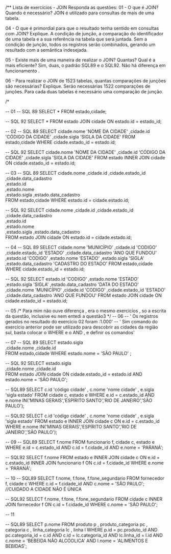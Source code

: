 
/**
Lista de exercícios - JOIN 
Responda as questões:
01 - O que é JOIN? Quando é necessário?
 JOIN  é  utilizado para consultas de mais de uma tabela.

04 - O que é primordial para que o resultado tenha sentido em consultas com JOIN? Explique.
A condição de junção, a comparação do identificador de uma tabela e a sua referência na tabela que será juntada.
Sem a condição de junção, todos os registros serão combinados, gerando um resultado com a semântica indesejada.


05 - Existe mais de uma maneira de realizar o JOIN? Quantas? Qual é a mais eficiente? 
Sim, duas, o padrão SQL89 e o SQL92. Não há diferença em funcionamento .


06 - Para realizar o JOIN de 1523 tabelas, quantas comparações de junções são necessárias? Explique.
Serão necessárias 1522 comparações de junções. Para cada duas tabelas é necessário uma comparação de junção.

/*

-- 01 
-- SQL 89
SELECT *
FROM estado,cidade;

-- SQL 92
SELECT * 
FROM estado 
JOIN cidade ON estado.id = estado_id;

-- 02 
-- SQL 89
SELECT cidade.nome 'NOME DA CIDADE'
    ,cidade.id 'CÓDIGO DA CIDADE'
    ,cidade.sigla 'SIGLA DA CIDADE'
FROM estado,cidade
WHERE cidade.estado_id = estado.id;

-- SQL 92
SELECT cidade.nome 'NOME DA CIDADE'
    ,cidade.id 'CÓDIGO DA CIDADE'
    ,cidade.sigla 'SIGLA DA CIDADE'
FROM estado 
INNER JOIN cidade ON  cidade.estado_id = estado.id;


-- 03
-- SQL 89
SELECT 
    cidade.nome 
    ,cidade.id 
    ,cidade.estado_id  
    ,cidade.data_cadastro  
    ,estado.id  
    ,estado.nome  
    ,estado.sigla 
    ,estado.data_cadastro   
FROM estado,cidade
WHERE estado.id = cidade.estado.id;

-- SQL 92
SELECT 
	 cidade.nome 
    ,cidade.id 
    ,cidade.estado_id  
    ,cidade.data_cadastro  
    ,estado.id  
    ,estado.nome  
    ,estado.sigla 
    ,estado.data_cadastro   
FROM estado 
JOIN cidade ON estado.id = cidade.estado.id;



-- 04
-- SQL 89
SELECT 
    cidade.nome 'MUNICÍPIO'
    ,cidade.id  'CODIGO'
    ,cidade.estado_id  'ESTADO'
    ,cidade.data_cadastro  'ANO QUE FUNDOU'
    ,estado.id  'CODIGO'
    ,estado.nome  'ESTADO'
    ,estado.sigla  'SIGLA'
    ,estado.data_cadastro   'CADASTRO DO ESTADO'
FROM estado,cidade
WHERE cidade.estado_id = estado.id;

-- SQL 92
SELECT 
	estado.id  'CODIGO'
    ,estado.nome  'ESTADO'
    ,estado.sigla  'SIGLA'
    ,estado.data_cadastro   'DATA DO ESTADO'
	,cidade.nome 'MUNICÍPIO'
    ,cidade.id  'CODIGO'
    ,cidade.estado_id  'ESTADO'
    ,cidade.data_cadastro  'ANO QUE FUNDOU'
FROM estado 
JOIN cidade ON  cidade.estado_id = estado.id;

-- 05
/*
Para  mim não ouve diferença , era o mesmo exercicios , so a escrita da questão, inclusive eu nem entedi a questão3
*/
-- 06
-- ' Os registros  gerados no resultado do exercício 02 foram :1.000'
-- ' Sim comando do exercício anterior pode ser utilizado para descobrir as cidades da região sul, basta colocar o WHERE e o AND , e definir os comandos'


-- 07 
-- SQL 89
SELECT 
    estado.sigla  
	,cidade.nome 
    ,cidade.id  
FROM estado,cidade
WHERE  estado.nome = 'SÃO PAULO'  ;

-- SQL 92
SELECT 
    estado.sigla  
	,cidade.nome 
    ,cidade.id  
FROM estado
JOIN cidade ON  cidade.estado_id = estado.id
  AND estado.nome = 'SÃO PAULO';


-- SQL89
SELECT 
	c.id 'código cidade'
	, c.nome 'nome cidade'
	, e.sigla 'sigla estado'
FROM cidade c, estado e
WHERE e.id = c.estado_id
	AND e.nome IN('MINAS GERAIS','ESPÍRITO SANTO','RIO DE JANEIRO','SÃO PAULO');

-- SQL92
SELECT 
	c.id 'código cidade'
	, c.nome 'nome cidade'
	, e.sigla 'sigla estado'
FROM estado e
INNER JOIN cidade c ON e.id = c.estado_id
WHERE e.nome IN('MINAS GERAIS','ESPÍRITO SANTO','RIO DE JANEIRO','SÃO PAULO');


-- 09
-- SQL89
SELECT 
	f.nome
FROM funcionario f, cidade c, estado e
WHERE e.id = c.estado_id
	AND c.id = f.cidade_id
	AND e.nome = 'PARANÁ';

-- SQL92
SELECT 
	f.nome
FROM estado e
INNER JOIN cidade c ON e.id = c.estado_id 
INNER JOIN funcionario f ON c.id = f.cidade_id
WHERE e.nome = 'PARANÁ';

-- 10 
-- SQL89
SELECT 
	f.nome, f.fone, f.fone_segundario
FROM fornecedor f, cidade c
WHERE 
	c.id = f.cidade_id
	AND c.nome = 'SÃO PAULO'; //CUIDADO A CIDADE NÃO É ÚNICA

-- SQL92
SELECT 
	f.nome, f.fone, f.fone_segundario 
FROM cidade c 
INNER JOIN fornecedor f ON c.id = f.cidade_id
WHERE c.nome = 'SÃO PAULO';


-- 11

-- SQL89
SELECT 
	p.nome
FROM 
	produto p
	, produto_categoria pc 
	, categoria c
	, linha_categoria lc 
	, linha l
WHERE 
	p.id = pc.produto_id
	AND pc.categoria_id = c.id
	AND c.id = lc.categoria_id
	AND lc.linha_id = l.id
	AND c.nome = 'BEBEIDA NÃO ALCÓOLICA'
	AND l.nome = 'ALIMENTOS E BEBIDAS'; 

